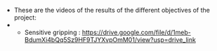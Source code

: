 - These are the videos of the results of the different objectives of the project:
- - Sensitive gripping : https://drive.google.com/file/d/1meb-BdumXi4bQq5Sz9HF9TJYXvpOmM01/view?usp=drive_link
    
